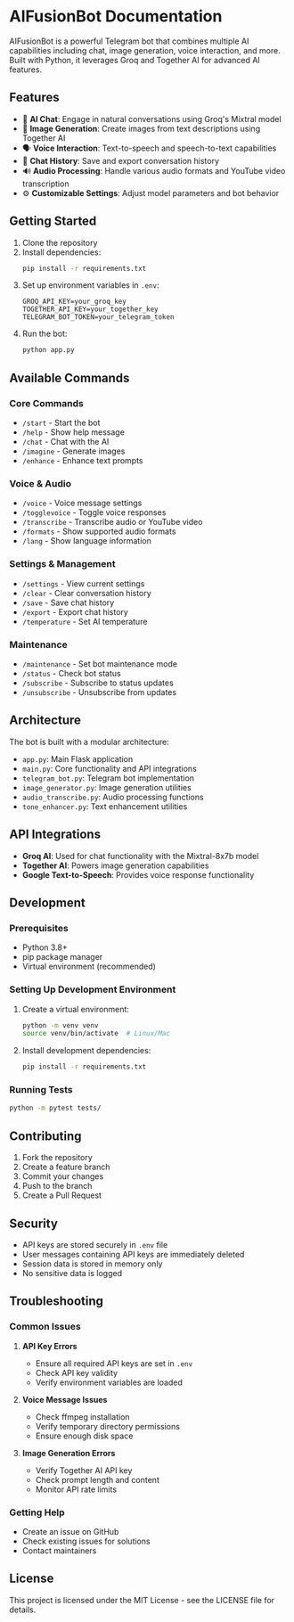 # AIFusionBot Documentation

AIFusionBot is a powerful Telegram bot that combines multiple AI capabilities including chat, image generation, voice interaction, and more. Built with Python, it leverages Groq and Together AI for advanced AI features.

## Features

- 🤖 **AI Chat**: Engage in natural conversations using Groq's Mixtral model
- 🎨 **Image Generation**: Create images from text descriptions using Together AI
- 🗣️ **Voice Interaction**: Text-to-speech and speech-to-text capabilities
- 📝 **Chat History**: Save and export conversation history
- 🔊 **Audio Processing**: Handle various audio formats and YouTube video transcription
- ⚙️ **Customizable Settings**: Adjust model parameters and bot behavior

## Getting Started

1. Clone the repository
2. Install dependencies:
   ```bash
   pip install -r requirements.txt
   ```
3. Set up environment variables in `.env`:
   ```
   GROQ_API_KEY=your_groq_key
   TOGETHER_API_KEY=your_together_key
   TELEGRAM_BOT_TOKEN=your_telegram_token
   ```
4. Run the bot:
   ```bash
   python app.py
   ```

## Available Commands

### Core Commands
- `/start` - Start the bot
- `/help` - Show help message
- `/chat` - Chat with the AI
- `/imagine` - Generate images
- `/enhance` - Enhance text prompts

### Voice & Audio
- `/voice` - Voice message settings
- `/togglevoice` - Toggle voice responses
- `/transcribe` - Transcribe audio or YouTube video
- `/formats` - Show supported audio formats
- `/lang` - Show language information

### Settings & Management
- `/settings` - View current settings
- `/clear` - Clear conversation history
- `/save` - Save chat history
- `/export` - Export chat history
- `/temperature` - Set AI temperature

### Maintenance
- `/maintenance` - Set bot maintenance mode
- `/status` - Check bot status
- `/subscribe` - Subscribe to status updates
- `/unsubscribe` - Unsubscribe from updates

## Architecture

The bot is built with a modular architecture:

- `app.py`: Main Flask application
- `main.py`: Core functionality and API integrations
- `telegram_bot.py`: Telegram bot implementation
- `image_generator.py`: Image generation utilities
- `audio_transcribe.py`: Audio processing functions
- `tone_enhancer.py`: Text enhancement utilities

## API Integrations

- **Groq AI**: Used for chat functionality with the Mixtral-8x7b model
- **Together AI**: Powers image generation capabilities
- **Google Text-to-Speech**: Provides voice response functionality

## Development

### Prerequisites
- Python 3.8+
- pip package manager
- Virtual environment (recommended)

### Setting Up Development Environment
1. Create a virtual environment:
   ```bash
   python -m venv venv
   source venv/bin/activate  # Linux/Mac
   ```
2. Install development dependencies:
   ```bash
   pip install -r requirements.txt
   ```

### Running Tests
```bash
python -m pytest tests/
```

## Contributing

1. Fork the repository
2. Create a feature branch
3. Commit your changes
4. Push to the branch
5. Create a Pull Request

## Security

- API keys are stored securely in `.env` file
- User messages containing API keys are immediately deleted
- Session data is stored in memory only
- No sensitive data is logged

## Troubleshooting

### Common Issues

1. **API Key Errors**
   - Ensure all required API keys are set in `.env`
   - Check API key validity
   - Verify environment variables are loaded

2. **Voice Message Issues**
   - Check ffmpeg installation
   - Verify temporary directory permissions
   - Ensure enough disk space

3. **Image Generation Errors**
   - Verify Together AI API key
   - Check prompt length and content
   - Monitor API rate limits

### Getting Help

- Create an issue on GitHub
- Check existing issues for solutions
- Contact maintainers

## License

This project is licensed under the MIT License - see the LICENSE file for details.

